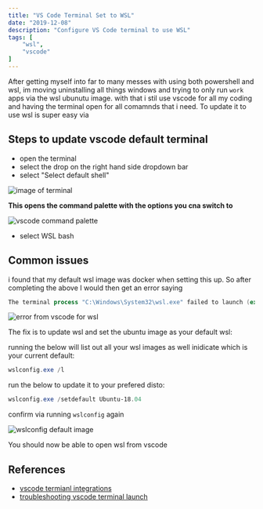 ```yaml
---
title: "VS Code Terminal Set to WSL"
date: "2019-12-08"
description: "Configure VS Code terminal to use WSL"
tags: [
    "wsl",
    "vscode"
]
---
```


After getting myself into far to many messes with using both powershell and wsl, im moving uninstalling all things windows and trying to only run `work` apps via the wsl ubunutu image. with that i stil use vscode for all my coding and having the terminal open for all comamnds that i need. To update it to use wsl is super easy via

## Steps to update vscode default terminal

- open the terminal
- select the drop on the right hand side dropdown bar
- select "Select default shell"

![image of terminal](images/vscode-terminal-wsl-01.JPG)

**This opens the command palette with the options you cna switch to**

![vscode command palette](images/vscode-terminal-wsl-02.JPG)

- select WSL bash

## Common issues

i found that my default wsl image was docker when setting this up. So after completing the above I would then get an error saying 

``` powershell
The terminal process "C:\Windows\System32\wsl.exe" failed to launch (exit code: 1).
```

![error from vscode for wsl](images/vscode-terminal-wsl-03.png)

The fix is to update wsl and set the ubuntu image as your default wsl:
  
running the below will list out all your wsl images as well inidicate which is your current default:

``` powershell
wslconfig.exe /l
```

run the below to update it to your prefered disto:

``` powershell
wslconfig.exe /setdefault Ubuntu-18.04
```

confirm via running `wslconfig` again

![wslconfig default image](images/vscode-terminal-wsl-04.png)

You should now be able to open wsl from vscode

## References

- [vscode termianl integrations](https://code.visualstudio.com/docs/editor/integrated-terminal)
- [troubleshooting vscode terminal launch](https://code.visualstudio.com/docs/supporting/troubleshoot-terminal-launch)
